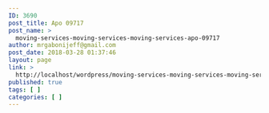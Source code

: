 ```yaml
---
ID: 3690
post_title: Apo 09717
post_name: >
  moving-services-moving-services-moving-services-apo-09717
author: mrgabonijeff@gmail.com
post_date: 2018-03-28 01:37:46
layout: page
link: >
  http://localhost/wordpress/moving-services-moving-services-moving-services-apo-09717/
published: true
tags: [ ]
categories: [ ]
---
```


